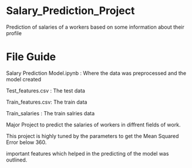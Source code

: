 # Salary_Prediction_Project
Prediction of salaries of a workers based on some information about their profile 

# File Guide

Salary Prediction Model.ipynb : Where the data was preprocessed and the model created 

Test_features.csv : The test data

Train_features.csv: The train data

Train_salaries : The train salries data

Major Project to predict the salaries of workers in diffrent fields of work. 

This project is highly tuned by the parameters to get the Mean Squared Error below 360.

important features which helped in the predicting of the model was outlined.
